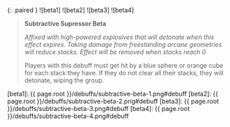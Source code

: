 {: .paired }
![beta1]
![beta2]
![beta3]
![beta4]

> **Subtractive Supressor Beta**
>
> *Affixed with high-powered explosives that will detonate when this effect
> expires. Taking damage from freestanding arcane geometries will reduce stacks.
> Effect will be removed when stacks reach 0.*
>
> Players with this debuff must get hit by a blue sphere or orange cube for each
> stack they have. If they do not clear all their stacks, they will detonate,
> wiping the group.

[beta1]: {{ page.root }}/debuffs/subtractive-beta-1.png#debuff
[beta2]: {{ page.root }}/debuffs/subtractive-beta-2.png#debuff
[beta3]: {{ page.root }}/debuffs/subtractive-beta-3.png#debuff
[beta4]: {{ page.root }}/debuffs/subtractive-beta-4.png#debuff

